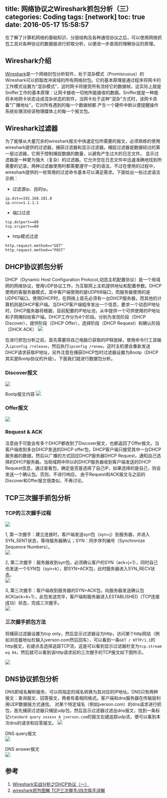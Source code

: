 title: 网络协议之Wireshark抓包分析（三）
categories: Coding
tags: [network]
toc: true
date: 2016-05-17 15:58:57
---

在了解了计算机网络的基础知识、分层结构及各种通信协议之后，可以使用网络抓包工具对各种协议的数据报进行抓取分析，以便进一步直观的理解协议的原理。
<!-- more -->

## Wireshark介绍

[Wireshark](https://www.wireshark.org/)是一个网络封包分析软件，处于混杂模式（Promiscuous）的Wireshark可以抓取改冲突域的所有网络封包。它的基本原理是通过程序将网卡的工作模式设置为“混杂模式”，这时网卡将接受所有流经它的数据帧，这实际上就是Sniffer工作的基本原理：让网卡接收一切他所能接收的数据。Sniffer就是一种能将本地网卡状态设成混杂状态的软件，当网卡处于这种"混杂"方式时，该网卡具备"广播地址"，它对所有遇到的每一个数据帧都 产生一个硬件中断以便提醒操作系统处理流经该物理媒体上的每一个报文包。

## Wireshark过滤器

为了能够从大量冗余的wireshark报文中快速定位所需要的报文，必须熟练的使用wireshark提供的过滤器，捕获过滤器和显示过滤器。捕捉过滤器是数据经过的第一层过滤器，它用于控制捕捉数据的数量，以避免产生过大的日志文件。
显示过滤器是一种更为强大（复杂）的过滤器。它允许您在日志文件中迅速准确地找到所需要的记录。两种过滤器使用时都需要遵守一定的语法，不过在使用的过程中，wireshark提供的一些常用的过滤命令基本可以满足需求。下面给出一些过滤语法示例：   

- 过滤源ip、目的ip。  
```
ip.dst==192.168.101.8
ip.src==1.1.1.1
```

- 端口过滤
```
tcp.dstport==80
tcp.srcport==80
```

- http模式过滤
```
http.request.method=="GET"
http.request.method=="POST"
```

## DHCP协议抓包分析

 DHCP（Dynamic Host Configuration Protocol,动态主机配置协议）是一个局域网的网络协议，使用UDP协议工作，为互联网上主机提供地址和配置参数。DHCP使用的客服务器模式，其中客户端使用的是UDP68端口，而服务器使用的是UDP67端口。使用DHCP时，在网络上首先必须有一台DHCP服务器，而其他的计算机则是DHCP客户端。当DHCP客户端程序发出一个信息，要求一个动态IP地址时，DHCP服务器将根据，目前配置的IP地址池，从中提供一个可供使用的IP地址和子网掩码给客户端。DHCP工作分为4个阶段。分别为发现阶段（DHCP Discover），提供阶段（DHCP Offer），选择阶段（DHCP Request）和确认阶段（DHCK ACK）
 ![](http://7u2eve.com1.z0.glb.clouddn.com/20151130090201520.png)

在进行抓包分析之前，首先需要将自己电脑已获取的IP释放掉，使用命令行工具输入```ipconfig /release```，然后执行```ipconfig /renew```，这时主机便会重新发送DHCP请求获取IP地址，另外注意在捕获DHCP包时过滤器设置为Bootp（DHCP其实是Bootp协议的升级）。下面我们就进行数据包分析。

### Discover报文

![](http://7u2eve.com1.z0.glb.clouddn.com/filehelper_1463490751806_7.png)

Bootp报文内容
![](http://7u2eve.com1.z0.glb.clouddn.com/%E5%BE%AE%E4%BF%A1%E6%88%AA%E5%9B%BE_20160517212159.png)

### Offer报文

![](http://7u2eve.com1.z0.glb.clouddn.com/filehelper_1463492279868_95.png)

### Request & ACK
注意由于可能会有多个DHCP都收到了Discover报文，也都返回了Offer报文。当客户端收到多台DHCP发送的DHCP offer包，DHCP客户端只接受其中一台DHCP服务器的数据，然后以广播的方式回应DHCP服务器DHCP Request，通知自己选择的DHCP服务器。当局域网中所以的DHCP服务器收到客户端发送的DHCP Request信息，通过查看包，确定是否是选择了自己IP，如果选择的是自己，则会发送一个确认包。否则，不进行响应。
由于Request和ACK报文与之前的Discover和Offer报文很类似，不再讨论。


## TCP三次握手抓包分析

### TCP的三次握手过程
![](http://7u2eve.com1.z0.glb.clouddn.com/20140410074734_35455.jpg)

1, 第一次握手：建立连接时，客户端发送syn包（syn=j）到服务器，并进入SYN_SENT状态，等待服务器确认；SYN：同步序列编号（Synchronize Sequence Numbers）。  
![](http://7u2eve.com1.z0.glb.clouddn.com/syn.png)  

2, 第二次握手：服务器收到syn包，必须确认客户的SYN（ack=j+1），同时自己也发送一个SYN包（syn=k），即SYN+ACK包，此时服务器进入SYN_RECV状态。    
![](http://7u2eve.com1.z0.glb.clouddn.com/synack.png)

3, 第三次握手：客户端收到服务器的SYN+ACK包，向服务器发送确认包ACK(ack=k+1），此包发送完毕，客户端和服务器进入ESTABLISHED（TCP连接成功）状态，完成三次握手。     
![](http://7u2eve.com1.z0.glb.clouddn.com/ack.png)

### 三次握手抓包方法
将捕获过滤器设置为tcp only，然后显示过滤器设为http，访问某个http网站（例如浏览器地址栏输入jverson.com然后回车），可以看到一条```GET / HTTP/1.1```的http报文，右键点击选择追踪TCP流，这是可以看到显示过滤器栏变为```tcp.stream eq 84```，然后就可以看到该http请求前的三次握手的TCP报文如下图所示。

![](http://7u2eve.com1.z0.glb.clouddn.com/%E5%BE%AE%E4%BF%A1%E6%88%AA%E5%9B%BE_20160518170345.png)

## DNS协议抓包分析

DNS即域名解析服务，可以将指定的域名转换为其对应的IP地址。DNS只有两种报文：查询报文、回答报文，两者有着相同格式。客户端和dns服务器在传输层利用UDP数据报方式通信。
对某个特定域名（例如jverson.com）的dns请求进行抓包，首先捕获过滤器只捕捉udp包，然后显示过滤器过滤出dns报文，找到一条标记```standard query xxxxxx A jverson.com```的报文右键追踪udp流，便可以看到本次dns的请求和应答报文。
![](http://7u2eve.com1.z0.glb.clouddn.com/dns.png)

DNS query报文   
![](http://7u2eve.com1.z0.glb.clouddn.com/dnsquery.png)    


DNS answer报文    
![](http://7u2eve.com1.z0.glb.clouddn.com/dnsanswer.png)   



## 参考
1. [Wireshark实战分析之DHCP协议（一）](http://blog.csdn.net/longwang155069/article/details/50107911)    
2. [wireshark抓包图解 TCP三次握手/四次挥手详解](http://www.seanyxie.com/wireshark%E6%8A%93%E5%8C%85%E5%9B%BE%E8%A7%A3-tcp%E4%B8%89%E6%AC%A1%E6%8F%A1%E6%89%8B%E5%9B%9B%E6%AC%A1%E6%8C%A5%E6%89%8B%E8%AF%A6%E8%A7%A3/)